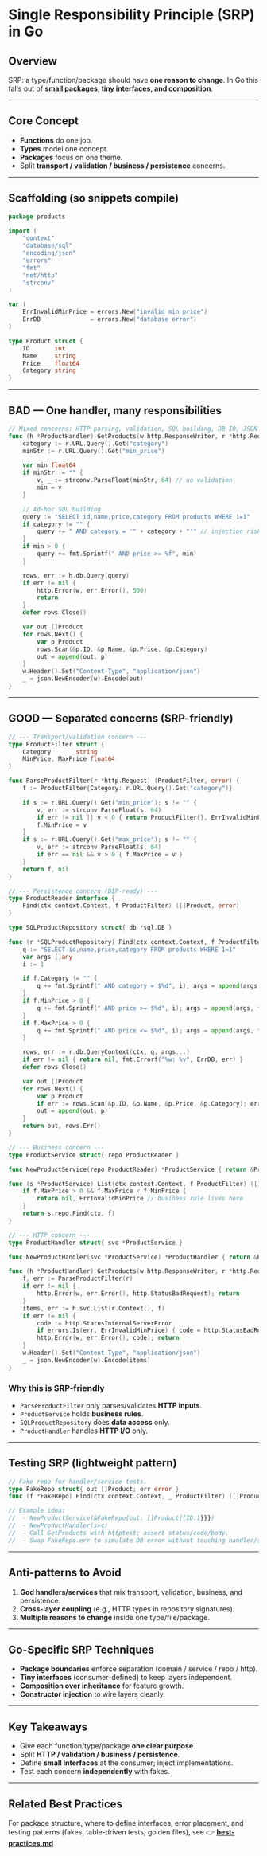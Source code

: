 # Single Responsibility Principle (SRP) in Go

## Overview

SRP: a type/function/package should have **one reason to change**. In Go this falls out of **small packages, tiny interfaces, and composition**.

---

## Core Concept

* **Functions** do one job.
* **Types** model one concept.
* **Packages** focus on one theme.
* Split **transport / validation / business / persistence** concerns.

---

## Scaffolding (so snippets compile)

```go
package products

import (
    "context"
    "database/sql"
    "encoding/json"
    "errors"
    "fmt"
    "net/http"
    "strconv"
)

var (
    ErrInvalidMinPrice = errors.New("invalid min_price")
    ErrDB              = errors.New("database error")
)

type Product struct {
    ID       int
    Name     string
    Price    float64
    Category string
}
```

---

## BAD — One handler, many responsibilities

```go
// Mixed concerns: HTTP parsing, validation, SQL building, DB IO, JSON rendering.
func (h *ProductHandler) GetProducts(w http.ResponseWriter, r *http.Request) {
    category := r.URL.Query().Get("category")
    minStr := r.URL.Query().Get("min_price")

    var min float64
    if minStr != "" {
        v, _ := strconv.ParseFloat(minStr, 64) // no validation
        min = v
    }

    // Ad-hoc SQL building
    query := "SELECT id,name,price,category FROM products WHERE 1=1"
    if category != "" {
        query += " AND category = '" + category + "'" // injection risk
    }
    if min > 0 {
        query += fmt.Sprintf(" AND price >= %f", min)
    }

    rows, err := h.db.Query(query)
    if err != nil {
        http.Error(w, err.Error(), 500)
        return
    }
    defer rows.Close()

    var out []Product
    for rows.Next() {
        var p Product
        rows.Scan(&p.ID, &p.Name, &p.Price, &p.Category)
        out = append(out, p)
    }
    w.Header().Set("Content-Type", "application/json")
    _ = json.NewEncoder(w).Encode(out)
}
```

---

## GOOD — Separated concerns (SRP-friendly)

```go
// --- Transport/validation concern ---
type ProductFilter struct {
    Category       string
    MinPrice, MaxPrice float64
}

func ParseProductFilter(r *http.Request) (ProductFilter, error) {
    f := ProductFilter{Category: r.URL.Query().Get("category")}

    if s := r.URL.Query().Get("min_price"); s != "" {
        v, err := strconv.ParseFloat(s, 64)
        if err != nil || v < 0 { return ProductFilter{}, ErrInvalidMinPrice }
        f.MinPrice = v
    }
    if s := r.URL.Query().Get("max_price"); s != "" {
        v, err := strconv.ParseFloat(s, 64)
        if err == nil && v > 0 { f.MaxPrice = v }
    }
    return f, nil
}

// --- Persistence concern (DIP-ready) ---
type ProductReader interface {
    Find(ctx context.Context, f ProductFilter) ([]Product, error)
}

type SQLProductRepository struct{ db *sql.DB }

func (r *SQLProductRepository) Find(ctx context.Context, f ProductFilter) ([]Product, error) {
    q := "SELECT id,name,price,category FROM products WHERE 1=1"
    var args []any
    i := 1

    if f.Category != "" {
        q += fmt.Sprintf(" AND category = $%d", i); args = append(args, f.Category); i++
    }
    if f.MinPrice > 0 {
        q += fmt.Sprintf(" AND price >= $%d", i); args = append(args, f.MinPrice); i++
    }
    if f.MaxPrice > 0 {
        q += fmt.Sprintf(" AND price <= $%d", i); args = append(args, f.MaxPrice); i++
    }

    rows, err := r.db.QueryContext(ctx, q, args...)
    if err != nil { return nil, fmt.Errorf("%w: %v", ErrDB, err) }
    defer rows.Close()

    var out []Product
    for rows.Next() {
        var p Product
        if err := rows.Scan(&p.ID, &p.Name, &p.Price, &p.Category); err != nil { return nil, err }
        out = append(out, p)
    }
    return out, rows.Err()
}

// --- Business concern ---
type ProductService struct{ repo ProductReader }

func NewProductService(repo ProductReader) *ProductService { return &ProductService{repo: repo} }

func (s *ProductService) List(ctx context.Context, f ProductFilter) ([]Product, error) {
    if f.MaxPrice > 0 && f.MaxPrice < f.MinPrice {
        return nil, ErrInvalidMinPrice // business rule lives here
    }
    return s.repo.Find(ctx, f)
}

// --- HTTP concern ---
type ProductHandler struct{ svc *ProductService }

func NewProductHandler(svc *ProductService) *ProductHandler { return &ProductHandler{svc: svc} }

func (h *ProductHandler) GetProducts(w http.ResponseWriter, r *http.Request) {
    f, err := ParseProductFilter(r)
    if err != nil {
        http.Error(w, err.Error(), http.StatusBadRequest); return
    }
    items, err := h.svc.List(r.Context(), f)
    if err != nil {
        code := http.StatusInternalServerError
        if errors.Is(err, ErrInvalidMinPrice) { code = http.StatusBadRequest }
        http.Error(w, err.Error(), code); return
    }
    w.Header().Set("Content-Type", "application/json")
    _ = json.NewEncoder(w).Encode(items)
}
```

### Why this is SRP-friendly

* `ParseProductFilter` only parses/validates **HTTP inputs**.
* `ProductService` holds **business rules**.
* `SQLProductRepository` does **data access** only.
* `ProductHandler` handles **HTTP I/O** only.

---

## Testing SRP (lightweight pattern)

```go
// Fake repo for handler/service tests.
type FakeRepo struct{ out []Product; err error }
func (f *FakeRepo) Find(ctx context.Context, _ ProductFilter) ([]Product, error) { return f.out, f.err }

// Example idea:
//  - NewProductService(&FakeRepo{out: []Product{{ID:1}}})
//  - NewProductHandler(svc)
//  - Call GetProducts with httptest; assert status/code/body.
//  - Swap FakeRepo.err to simulate DB error without touching handler/service code.
```

---

## Anti-patterns to Avoid

1. **God handlers/services** that mix transport, validation, business, and persistence.
2. **Cross-layer coupling** (e.g., HTTP types in repository signatures).
3. **Multiple reasons to change** inside one type/file/package.

---

## Go-Specific SRP Techniques

* **Package boundaries** enforce separation (domain / service / repo / http).
* **Tiny interfaces** (consumer-defined) to keep layers independent.
* **Composition over inheritance** for feature growth.
* **Constructor injection** to wire layers cleanly.

---

## Key Takeaways

* Give each function/type/package **one clear purpose**.
* Split **HTTP / validation / business / persistence**.
* Define **small interfaces** at the consumer; inject implementations.
* Test each concern **independently** with fakes.

---

## Related Best Practices

For package structure, where to define interfaces, error placement, and testing patterns (fakes, table-driven tests, golden files), see
👉 **[best-practices.md](../best-practices.md)**
